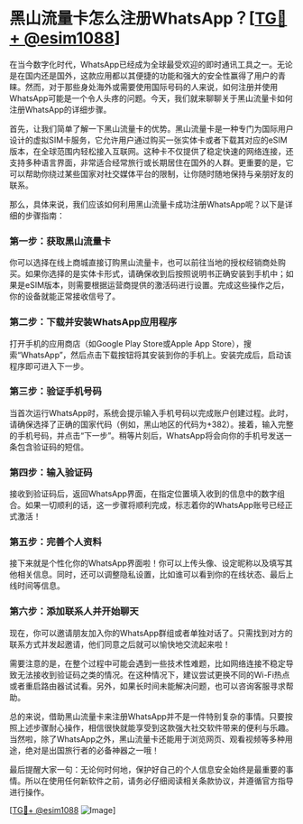 # 黑山流量卡怎么注册WhatsApp？[[TG💪+ @esim1088](https://t.me/s/esim1088)]

在当今数字化时代，WhatsApp已经成为全球最受欢迎的即时通讯工具之一。无论是在国内还是国外，这款应用都以其便捷的功能和强大的安全性赢得了用户的青睐。然而，对于那些身处海外或需要使用国际号码的人来说，如何注册并使用WhatsApp可能是一个令人头疼的问题。今天，我们就来聊聊关于黑山流量卡如何注册WhatsApp的详细步骤。

首先，让我们简单了解一下黑山流量卡的优势。黑山流量卡是一种专门为国际用户设计的虚拟SIM卡服务，它允许用户通过购买一张实体卡或者下载其对应的eSIM版本，在全球范围内轻松接入互联网。这种卡不仅提供了稳定快速的网络连接，还支持多种语言界面，非常适合经常旅行或长期居住在国外的人群。更重要的是，它可以帮助你绕过某些国家对社交媒体平台的限制，让你随时随地保持与亲朋好友的联系。

那么，具体来说，我们应该如何利用黑山流量卡成功注册WhatsApp呢？以下是详细的步骤指南：

### 第一步：获取黑山流量卡
你可以选择在线上商城直接订购黑山流量卡，也可以前往当地的授权经销商处购买。如果你选择的是实体卡形式，请确保收到后按照说明书正确安装到手机中；如果是eSIM版本，则需要根据运营商提供的激活码进行设置。完成这些操作之后，你的设备就能正常接收信号了。

### 第二步：下载并安装WhatsApp应用程序
打开手机的应用商店（如Google Play Store或Apple App Store），搜索“WhatsApp”，然后点击下载按钮将其安装到你的手机上。安装完成后，启动该程序即可进入下一步。

### 第三步：验证手机号码
当首次运行WhatsApp时，系统会提示输入手机号码以完成账户创建过程。此时，请确保选择了正确的国家代码（例如，黑山地区的代码为+382）。接着，输入完整的手机号码，并点击“下一步”。稍等片刻后，WhatsApp将会向你的手机号发送一条包含验证码的短信。

### 第四步：输入验证码
接收到验证码后，返回WhatsApp界面，在指定位置填入收到的信息中的数字组合。如果一切顺利的话，这一步骤将顺利完成，标志着你的WhatsApp账号已经正式激活！

### 第五步：完善个人资料
接下来就是个性化你的WhatsApp界面啦！你可以上传头像、设定昵称以及填写其他相关信息。同时，还可以调整隐私设置，比如谁可以看到你的在线状态、最后上线时间等信息。

### 第六步：添加联系人并开始聊天
现在，你可以邀请朋友加入你的WhatsApp群组或者单独对话了。只需找到对方的联系方式并发起邀请，他们同意之后就可以愉快地交流起来啦！

需要注意的是，在整个过程中可能会遇到一些技术性难题，比如网络连接不稳定导致无法接收到验证码之类的情况。在这种情况下，建议尝试更换不同的Wi-Fi热点或者重启路由器试试看。另外，如果长时间未能解决问题，也可以咨询客服寻求帮助。

总的来说，借助黑山流量卡来注册WhatsApp并不是一件特别复杂的事情。只要按照上述步骤耐心操作，相信很快就能享受到这款强大社交软件带来的便利与乐趣。当然啦，除了WhatsApp之外，黑山流量卡还能用于浏览网页、观看视频等多种用途，绝对是出国旅行者的必备神器之一哦！

最后提醒大家一句：无论何时何地，保护好自己的个人信息安全始终是最重要的事情。所以在使用任何新软件之前，请务必仔细阅读相关条款协议，并遵循官方指导进行操作。

[[TG💪+ @esim1088](https://t.me/s/esim1088) ![Image](https://i.postimg.cc/4NQfJmqS/Snipaste-2025-05-13-00-14-12.png)]